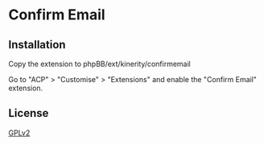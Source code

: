 # Confirm Email

## Installation

Copy the extension to phpBB/ext/kinerity/confirmemail

Go to "ACP" > "Customise" > "Extensions" and enable the "Confirm Email" extension.

## License

[GPLv2](license.txt)
